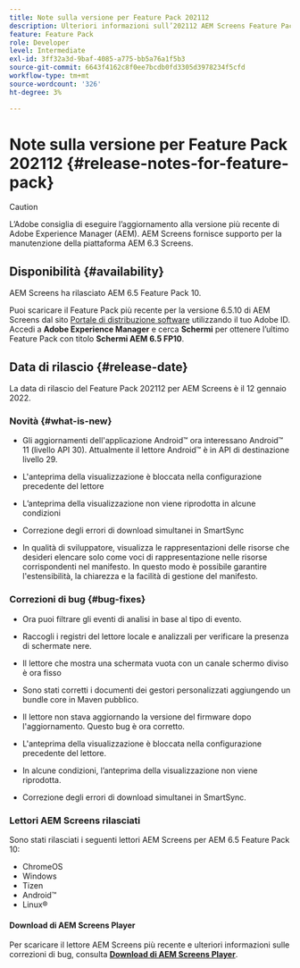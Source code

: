 ```yaml
---
title: Note sulla versione per Feature Pack 202112
description: Ulteriori informazioni sull’202112 AEM Screens Feature Pack rilasciato il 12 gennaio 2022.
feature: Feature Pack
role: Developer
level: Intermediate
exl-id: 3ff32a3d-9baf-4085-a775-bb5a76a1f5b3
source-git-commit: 6643f4162c8f0ee7bcdb0fd3305d3978234f5cfd
workflow-type: tm+mt
source-wordcount: '326'
ht-degree: 3%

---
```


# Note sulla versione per Feature Pack 202112 {#release-notes-for-feature-pack}

>[!CAUTION]
>L’Adobe consiglia di eseguire l’aggiornamento alla versione più recente di Adobe Experience Manager (AEM). AEM Screens fornisce supporto per la manutenzione della piattaforma AEM 6.3 Screens.

## Disponibilità {#availability}

AEM Screens ha rilasciato AEM 6.5 Feature Pack 10.

Puoi scaricare il Feature Pack più recente per la versione 6.5.10 di AEM Screens dal sito [Portale di distribuzione software](https://experience.adobe.com/#/downloads/content/software-distribution/it/aem.html) utilizzando il tuo Adobe ID. Accedi a **Adobe Experience Manager** e cerca **Schermi** per ottenere l’ultimo Feature Pack con titolo **Schermi AEM 6.5 FP10**.

## Data di rilascio {#release-date}

La data di rilascio del Feature Pack 202112 per AEM Screens è il 12 gennaio 2022.

### Novità {#what-is-new}

* Gli aggiornamenti dell&#39;applicazione Android™ ora interessano Android™ 11 (livello API 30). Attualmente il lettore Android™ è in API di destinazione livello 29.

* L&#39;anteprima della visualizzazione è bloccata nella configurazione precedente del lettore

* L’anteprima della visualizzazione non viene riprodotta in alcune condizioni

* Correzione degli errori di download simultanei in SmartSync

* In qualità di sviluppatore, visualizza le rappresentazioni delle risorse che desideri elencare solo come voci di rappresentazione nelle risorse corrispondenti nel manifesto. In questo modo è possibile garantire l&#39;estensibilità, la chiarezza e la facilità di gestione del manifesto.

### Correzioni di bug {#bug-fixes}

* Ora puoi filtrare gli eventi di analisi in base al tipo di evento.

* Raccogli i registri del lettore locale e analizzali per verificare la presenza di schermate nere.

* Il lettore che mostra una schermata vuota con un canale schermo diviso è ora fisso

* Sono stati corretti i documenti dei gestori personalizzati aggiungendo un bundle core in Maven pubblico.

* Il lettore non stava aggiornando la versione del firmware dopo l&#39;aggiornamento. Questo bug è ora corretto.

* L&#39;anteprima della visualizzazione è bloccata nella configurazione precedente del lettore.

* In alcune condizioni, l’anteprima della visualizzazione non viene riprodotta.

* Correzione degli errori di download simultanei in SmartSync.

### Lettori AEM Screens rilasciati

Sono stati rilasciati i seguenti lettori AEM Screens per AEM 6.5 Feature Pack 10:

* ChromeOS
* Windows
* Tizen
* Android™
* Linux®

#### Download di AEM Screens Player

Per scaricare il lettore AEM Screens più recente e ulteriori informazioni sulle correzioni di bug, consulta **[Download di AEM Screens Player](https://download.macromedia.com/screens/index.html)**.
